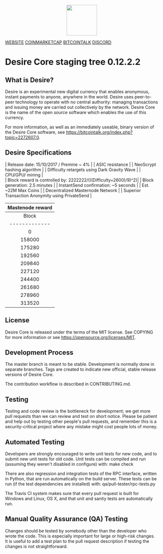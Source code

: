 <p align="center">
  <img src="https://i.imgur.com/s7rXj0A.png" width="100"/>

[WEBSITE](https://www.desire-crypto.com/ "desire-crypto.com") [COINMARKETCAP](https://coinmarketcap.com/currencies/desire/ "CoinmarketCap") [BITCOINTALK](https://bitcointalk.org/index.php?topic=2272607.0 "Bitcoitalk Forum") [DISCORD](https://coinmarketcap.com/currencies/desire/ "Discord Live Chat")

</p>

Desire Core staging tree 0.12.2.2
=========================================

What is Desire?
--------

Desire is an experimental new digital currency that enables anonymous, instant payments to anyone, anywhere in the world. Desire uses peer-to-peer technology to operate with no central authority: managing transactions and issuing money are carried out collectively by the network. Desire Core is the name of the open source software which enables the use of this currency.

For more information, as well as an immediately useable, binary version of the Desire Core software, see https://bitcointalk.org/index.php?topic=2272607.0.

Desire Specifications
--------

| Release date: 15/10/2017 / Premine ~ 4%                         | 
| ASIC resistance                                                 |
| NeoScrypt hashing algorithm                                     | 
| Difficulty retargets using Dark Gravity Wave                    | 
| CPU/GPU/ mining                                                 |   
| Block reward is controlled by: 2222222/(((Difficulty+2600)/9)^2)|
| Block generation: 2.5 minutes                                   |
| InstantSend confirmation: ~5 seconds                            |
| Est. ~22M Max Coins                                             |
| Decentralized Masternode Network                                |
| Superior Transaction Anonymity using PrivateSend                |



|    Mastenode reward                |
|:----------------------------------:|
| Block         | Award MN           | 
| ------------- |:------------------:| 
| 0             | 20.0%              | 
| 158000        | 25.0%              | 
| 175280        | 30.0%              |  
| 192560        | 35.0%              |
| 209840        | 37.5%              |
| 227120        | 40.0%              |
| 244400        | 42.5%              |
| 261680        | 45.0%              |
| 278960        | 47.5%              |
| 313520        | 50.0%              |



License
--------

Desire Core is released under the terms of the MIT license. See COPYING for more information or see https://opensource.org/licenses/MIT.

Development Process
--------

The master branch is meant to be stable. Development is normally done in separate branches. Tags are created to indicate new official, stable release versions of Desire Core.

The contribution workflow is described in CONTRIBUTING.md.

Testing
--------

Testing and code review is the bottleneck for development; we get more pull requests than we can review and test on short notice. Please be patient and help out by testing other people's pull requests, and remember this is a security-critical project where any mistake might cost people lots of money.

Automated Testing
--------

Developers are strongly encouraged to write unit tests for new code, and to submit new unit tests for old code. Unit tests can be compiled and run (assuming they weren't disabled in configure) with: make check

There are also regression and integration tests of the RPC interface, written in Python, that are run automatically on the build server. These tests can be run (if the test dependencies are installed) with: qa/pull-tester/rpc-tests.py

The Travis CI system makes sure that every pull request is built for Windows and Linux, OS X, and that unit and sanity tests are automatically run.

Manual Quality Assurance (QA) Testing
--------

Changes should be tested by somebody other than the developer who wrote the code. This is especially important for large or high-risk changes. It is useful to add a test plan to the pull request description if testing the changes is not straightforward.
